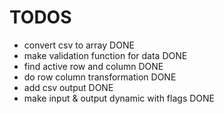 # TODOS
- convert csv to array DONE
- make validation function for data DONE
- find active row and column DONE
- do row column transformation DONE
- add csv output DONE
- make input & output dynamic with flags DONE